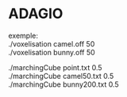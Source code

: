 # ADAGIO
exemple:  
  ./voxelisation camel.off 50  
  ./voxelisation bunny.off 50  
    
  ./marchingCube point.txt 0.5  
  ./marchingCube camel50.txt 0.5  
  ./marchingCube bunny200.txt 0.5  
